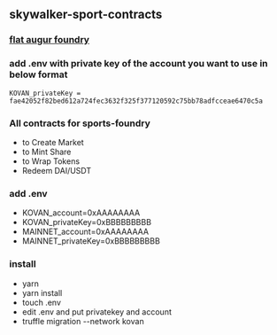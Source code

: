 ## skywalker-sport-contracts

### [flat augur foundry](https://gist.github.com/yashnaman/2af44219b236bc5741000d71bfd77655)

### add .env with private key of the account you want to use in below format

    KOVAN_privateKey = fae42052f82bed612a724fec3632f325f377120592c75bb78adfcceae6470c5a

### All contracts for sports-foundry

-   to Create Market
-   to Mint Share
-   to Wrap Tokens
-   Redeem DAI/USDT

### add .env

-   KOVAN_account=0xAAAAAAAA
-   KOVAN_privateKey=0xBBBBBBBBB
-   MAINNET_account=0xAAAAAAAA
-   MAINNET_privateKey=0xBBBBBBBBB

### install

-   yarn
-   yarn install
-   touch .env
-   edit .env and put privatekey and account
-   truffle migration --network kovan
